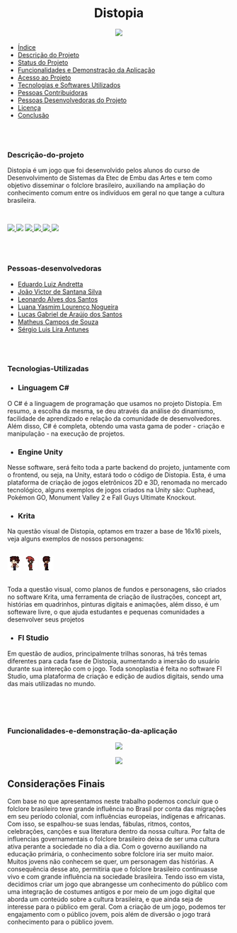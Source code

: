 </i><h1 align="center"> Distopia </h1>

<p align="center">
  <img src="http://img.shields.io/static/v1?label=STATUS&message=EM%20DESENVOLVIMENTO&color=GREEN&style=for-the-badge"/>
</p>

* [Índice](#índice)
* [Descrição do Projeto](#descrição-do-projeto)
* [Status do Projeto](#status-do-Projeto)
* [Funcionalidades e Demonstração da Aplicação](#funcionalidades-e-demonstração-da-aplicação)
* [Acesso ao Projeto](#acesso-ao-projeto)
* [Tecnologias e Softwares Utilizados](#tecnologias-utilizadas)
* [Pessoas Contribuidoras](#pessoas-contribuidoras)
* [Pessoas Desenvolvedoras do Projeto](#pessoas-desenvolvedoras)
* [Licença](#licença)
* [Conclusão](#conclusão)

<br>
<br>

### Descrição-do-projeto

Distopia é um jogo que foi desenvolvido pelos alunos do curso de Desenvolvimento de Sistemas da Etec de Embu das Artes e tem como objetivo disseminar o folclore brasileiro, auxiliando na ampliação do conhecimento comum entre os indivíduos em geral no que tange a cultura brasileira.

<br>

<a alt="Instagram" href="https://www.instagram.com/___distopia___/"> <img src="https://img.shields.io/badge/Instagram-E4405F?style=for-the-badge&logo=instagram&logoColor=white" link="https://www.instagram.com/___distopia___/"/> </a>
<a alt="https://github.com/distopia-jogo"><img src="https://img.shields.io/badge/GitHub-100000?style=for-the-badge&logo=github&logoColor=white"/></a>
<a alt="Gmail" href="mailto:distopia.jogo@gmail.com"> <img src="https://img.shields.io/badge/Gmail-D14836?style=for-the-badge&logo=gmail&logoColor=white"/> </a>
<a alt="C#" href="https://docs.microsoft.com/pt-br/dotnet/csharp/"> <img src="https://img.shields.io/badge/C%23-239120?style=for-the-badge&logo=c-sharp&logoColor=white"/> </a>
<a alt="MySQL" href="https://www.mysql.com/"> <img src="https://img.shields.io/badge/MySQL-00000F?style=for-the-badge&logo=mysql&logoColor=white"/> </a>
<a alt="https://www.microsoft.com/pt-br/windows/"> <img src="https://img.shields.io/badge/Windows-017AD7?style=for-the-badge&logo=windows&logoColor=white"/></a>

<br>
<br>

### Pessoas-desenvolvedoras

* <a href="https://github.com/orgs/distopia-jogo/people/EduardoAndretta"> Eduardo Luiz Andretta  </a>
* <a href="https://github.com/orgs/distopia-jogo/people/joaosantsilva"> João Victor de Santana Silva </a>
* <a href="https://github.com/orgs/distopia-jogo/people/LeonardoAlves24"> Leonardo Alves dos Santos </a>
* <a href="https://github.com/orgs/distopia-jogo/people/luanayasmim">Luana Yasmim Lourenço Nogueira </a>
* <a href="https://github.com/orgs/distopia-jogo/people/lugabrielll"> Lucas Gabriel de Araújo dos Santos </a>
* <a href="https://github.com/orgs/distopia-jogo/people/theusouza0"> Matheus Campos de Souza </a> 
* <a href="https://github.com/orgs/distopia-jogo/people/liratecinfo"> Sérgio Luis Lira Antunes </a> 

<br>
<br>

### Tecnologias-Utilizadas

* <h3>Linguagem C#</h3>

<p>O C# é a linguagem de programação que usamos no projeto Distopia. Em resumo, a escolha da mesma, se deu através da análise do dinamismo, facilidade de aprendizado e relação da comunidade de desenvolvedores. Além disso, C# é completa, obtendo uma vasta gama de poder - criação e manipulação - na execução de projetos.</p>

* <h3>Engine Unity</h3>

<p>Nesse software, será feito toda a parte backend do projeto, juntamente com o frontend, ou seja, na Unity, estará todo o código de Distopia. Esta, é uma plataforma de criação de jogos eletrônicos 2D e 3D, renomada no mercado tecnológico, alguns exemplos de jogos criados na Unity são: Cuphead, Pokémon GO, Monument Valley 2 e Fall Guys Ultimate Knockout. </p>

* <h3>Krita</h3>

<p>Na questão visual de Distopia, optamos em trazer a base de 16x16 pixels, veja alguns exemplos de nossos personagens:</p>
<br>
<a href="" ><img src='https://raw.githubusercontent.com/distopia-jogo/personagens/main/personagem1/personagem1.png'/><a/>
<a href="" ><img src="https://raw.githubusercontent.com/distopia-jogo/personagens/main/saci/pular/png/pular1.png"/><a/>
<a href="" ><img src="https://raw.githubusercontent.com/distopia-jogo/personagens/main/personagem2/andar/png/andar1.png"/><a/>
<br><br>
<p>Toda a questão visual, como planos de fundos e personagens, são criados no software Krita, uma ferramenta de criação de ilustrações, concept art, histórias em quadrinhos, pinturas digitais e animações, além disso, é um softeware livre, o que ajuda estudantes e pequenas comunidades a desenvolver seus projetos</p>
  
* <h3>Fl Studio</h3>
<p>Em questão de audios, principalmente trilhas sonoras, há três temas diferentes para cada fase de Distopia, aumentando a imersão do usuário durante sua intereção com o jogo. Toda sonoplastia é feita no software Fl Studio, uma plataforma de criação e edição de audios digitais, sendo uma das mais utilizadas no mundo.</p><br>
  
<br>
<br>
  
### Funcionalidades-e-demonstração-da-aplicação

<p align="center">
  <img src="https://user-images.githubusercontent.com/82424514/169671467-d52e6a92-3d8a-4d25-8788-15402301aa73.gif" />
</p>
<p align="center">
  <img src="https://user-images.githubusercontent.com/82424514/169671559-40a67bb8-f060-4abe-b23f-3fcbe442ff45.gif" />
</p>


  
  
  
<h2>Considerações Finais</h2>
  
  <p> Com base no que apresentamos neste trabalho podemos concluir que o folclore brasileiro teve grande influência no Brasil por conta das migrações em seu período colonial, com influências europeias, indígenas e africanas. Com isso, se espalhou-se suas lendas, fábulas, ritmos, contos, celebrações, canções e sua literatura dentro da nossa cultura.
Por falta de influencias governamentais o folclore brasileiro deixa de ser uma cultura ativa perante a sociedade no dia a dia. Com o governo auxiliando na educação primária, o conhecimento sobre folclore iria ser muito maior. Muitos jovens não conhecem se quer, um personagem das histórias. A consequência desse ato, permitiria que o folclore brasileiro continuasse vivo e com grande influência na sociedade brasileira.
Tendo isso em vista, decidimos criar um jogo que abrangesse um conhecimento do público com uma integração de costumes antigos e por meio de um jogo digital que aborda um conteúdo sobre a cultura brasileira, e que ainda seja de interesse para o público em geral. Com a criação de um jogo, podemos ter engajamento com o público jovem, pois além de diversão o jogo trará conhecimento para o público jovem.
</p>

  
